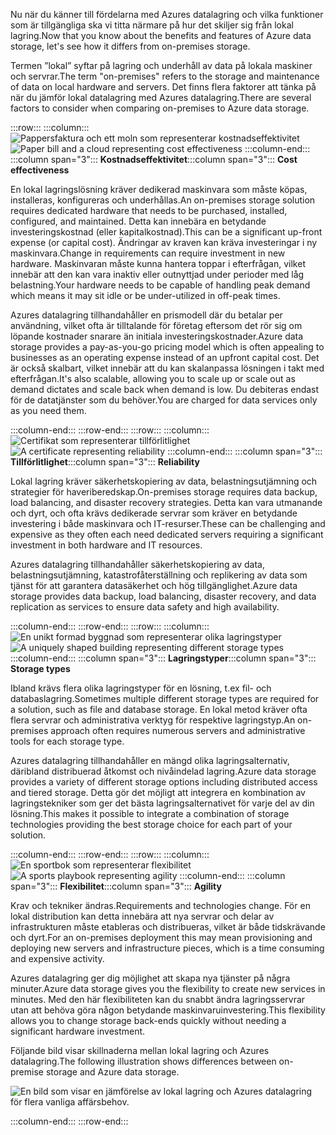 <span data-ttu-id="31a99-101">Nu när du känner till fördelarna med Azures datalagring och vilka funktioner som är tillgängliga ska vi titta närmare på hur det skiljer sig från lokal lagring.</span><span class="sxs-lookup"><span data-stu-id="31a99-101">Now that you know about the benefits and features of Azure data storage, let's see how it differs from on-premises storage.</span></span>

<span data-ttu-id="31a99-102">Termen ”lokal” syftar på lagring och underhåll av data på lokala maskiner och servrar.</span><span class="sxs-lookup"><span data-stu-id="31a99-102">The term "on-premises" refers to the storage and maintenance of data on local hardware and servers.</span></span> <span data-ttu-id="31a99-103">Det finns flera faktorer att tänka på när du jämför lokal datalagring med Azures datalagring.</span><span class="sxs-lookup"><span data-stu-id="31a99-103">There are several factors to consider when comparing on-premises to Azure data storage.</span></span>

:::row:::
  :::column:::
    <span data-ttu-id="31a99-104">![Pappersfaktura och ett moln som representerar kostnadseffektivitet](../media/4-cost-effectiveness.png)</span><span class="sxs-lookup"><span data-stu-id="31a99-104">![Paper bill and a cloud representing cost effectiveness](../media/4-cost-effectiveness.png)</span></span>
  :::column-end:::
    <span data-ttu-id="31a99-105">:::column span="3"::: **Kostnadseffektivitet**</span><span class="sxs-lookup"><span data-stu-id="31a99-105">:::column span="3"::: **Cost effectiveness**</span></span>

<span data-ttu-id="31a99-106">En lokal lagringslösning kräver dedikerad maskinvara som måste köpas, installeras, konfigureras och underhållas.</span><span class="sxs-lookup"><span data-stu-id="31a99-106">An on-premises storage solution requires dedicated hardware that needs to be purchased, installed, configured, and maintained.</span></span> <span data-ttu-id="31a99-107">Detta kan innebära en betydande investeringskostnad (eller kapitalkostnad).</span><span class="sxs-lookup"><span data-stu-id="31a99-107">This can be a significant up-front expense (or capital cost).</span></span> <span data-ttu-id="31a99-108">Ändringar av kraven kan kräva investeringar i ny maskinvara.</span><span class="sxs-lookup"><span data-stu-id="31a99-108">Change in requirements can require investment in new hardware.</span></span> <span data-ttu-id="31a99-109">Maskinvaran måste kunna hantera toppar i efterfrågan, vilket innebär att den kan vara inaktiv eller outnyttjad under perioder med låg belastning.</span><span class="sxs-lookup"><span data-stu-id="31a99-109">Your hardware needs to be capable of handling peak demand which means it may sit idle or be under-utilized in off-peak times.</span></span>

<span data-ttu-id="31a99-110">Azures datalagring tillhandahåller en prismodell där du betalar per användning, vilket ofta är tilltalande för företag eftersom det rör sig om löpande kostnader snarare än initiala investeringskostnader.</span><span class="sxs-lookup"><span data-stu-id="31a99-110">Azure data storage provides a pay-as-you-go pricing model which is often appealing to businesses as an operating expense instead of an upfront capital cost.</span></span> <span data-ttu-id="31a99-111">Det är också skalbart, vilket innebär att du kan skalanpassa lösningen i takt med efterfrågan.</span><span class="sxs-lookup"><span data-stu-id="31a99-111">It's also scalable, allowing you to scale up or scale out as demand dictates and scale back when demand is low.</span></span> <span data-ttu-id="31a99-112">Du debiteras endast för de datatjänster som du behöver.</span><span class="sxs-lookup"><span data-stu-id="31a99-112">You are charged for data services only as you need them.</span></span>

:::column-end:::
:::row-end:::
:::row:::
  :::column:::
    <span data-ttu-id="31a99-113">![Certifikat som representerar tillförlitlighet](../media/4-reliability.png)</span><span class="sxs-lookup"><span data-stu-id="31a99-113">![A certificate representing reliability](../media/4-reliability.png)</span></span>
  :::column-end:::
    <span data-ttu-id="31a99-114">:::column span="3"::: **Tillförlitlighet**</span><span class="sxs-lookup"><span data-stu-id="31a99-114">:::column span="3"::: **Reliability**</span></span>

<span data-ttu-id="31a99-115">Lokal lagring kräver säkerhetskopiering av data, belastningsutjämning och strategier för haveriberedskap.</span><span class="sxs-lookup"><span data-stu-id="31a99-115">On-premises storage requires data backup, load balancing, and disaster recovery strategies.</span></span> <span data-ttu-id="31a99-116">Detta kan vara utmanande och dyrt, och ofta krävs dedikerade servrar som kräver en betydande investering i både maskinvara och IT-resurser.</span><span class="sxs-lookup"><span data-stu-id="31a99-116">These can be challenging and expensive as they often each need dedicated servers requiring a significant investment in both hardware and IT resources.</span></span>

<span data-ttu-id="31a99-117">Azures datalagring tillhandahåller säkerhetskopiering av data, belastningsutjämning, katastrofåterställning och replikering av data som tjänst för att garantera datasäkerhet och hög tillgänglighet.</span><span class="sxs-lookup"><span data-stu-id="31a99-117">Azure data storage provides data backup, load balancing, disaster recovery, and data replication as services to ensure data safety and high availability.</span></span>

:::column-end:::
:::row-end:::
:::row:::
  :::column:::
    <span data-ttu-id="31a99-118">![En unikt formad byggnad som representerar olika lagringstyper](../media/4-storage-types.png)</span><span class="sxs-lookup"><span data-stu-id="31a99-118">![A uniquely shaped building representing different storage types](../media/4-storage-types.png)</span></span>
  :::column-end:::
    <span data-ttu-id="31a99-119">:::column span="3"::: **Lagringstyper**</span><span class="sxs-lookup"><span data-stu-id="31a99-119">:::column span="3"::: **Storage types**</span></span>

<span data-ttu-id="31a99-120">Ibland krävs flera olika lagringstyper för en lösning, t.ex fil- och databaslagring.</span><span class="sxs-lookup"><span data-stu-id="31a99-120">Sometimes multiple different storage types are required for a solution, such as file and database storage.</span></span> <span data-ttu-id="31a99-121">En lokal metod kräver ofta flera servrar och administrativa verktyg för respektive lagringstyp.</span><span class="sxs-lookup"><span data-stu-id="31a99-121">An on-premises approach often requires numerous servers and administrative tools for each storage type.</span></span>

<span data-ttu-id="31a99-122">Azures datalagring tillhandahåller en mängd olika lagringsalternativ, däribland distribuerad åtkomst och nivåindelad lagring.</span><span class="sxs-lookup"><span data-stu-id="31a99-122">Azure data storage provides a variety of different storage options including distributed access and tiered storage.</span></span> <span data-ttu-id="31a99-123">Detta gör det möjligt att integrera en kombination av lagringstekniker som ger det bästa lagringsalternativet för varje del av din lösning.</span><span class="sxs-lookup"><span data-stu-id="31a99-123">This makes it possible to integrate a combination of storage technologies providing the best storage choice for each part of your solution.</span></span>

:::column-end:::
:::row-end:::
:::row:::
  :::column:::
    <span data-ttu-id="31a99-124">![En sportbok som representerar flexibilitet](../media/4-agility.png)</span><span class="sxs-lookup"><span data-stu-id="31a99-124">![A sports playbook representing agility](../media/4-agility.png)</span></span>
  :::column-end:::
    <span data-ttu-id="31a99-125">:::column span="3"::: **Flexibilitet**</span><span class="sxs-lookup"><span data-stu-id="31a99-125">:::column span="3"::: **Agility**</span></span>

<span data-ttu-id="31a99-126">Krav och tekniker ändras.</span><span class="sxs-lookup"><span data-stu-id="31a99-126">Requirements and technologies change.</span></span> <span data-ttu-id="31a99-127">För en lokal distribution kan detta innebära att nya servrar och delar av infrastrukturen måste etableras och distribueras, vilket är både tidskrävande och dyrt.</span><span class="sxs-lookup"><span data-stu-id="31a99-127">For an on-premises deployment this may mean provisioning and deploying new servers and infrastructure pieces, which is a time consuming and expensive activity.</span></span>

<span data-ttu-id="31a99-128">Azures datalagring ger dig möjlighet att skapa nya tjänster på några minuter.</span><span class="sxs-lookup"><span data-stu-id="31a99-128">Azure data storage gives you the flexibility to create new services in minutes.</span></span> <span data-ttu-id="31a99-129">Med den här flexibiliteten kan du snabbt ändra lagringsservrar utan att behöva göra någon betydande maskinvaruinvestering.</span><span class="sxs-lookup"><span data-stu-id="31a99-129">This flexibility allows you to change storage back-ends quickly without needing a significant hardware investment.</span></span>

<span data-ttu-id="31a99-130">Följande bild visar skillnaderna mellan lokal lagring och Azures datalagring.</span><span class="sxs-lookup"><span data-stu-id="31a99-130">The following illustration shows differences between on-premise storage and Azure data storage.</span></span>

![En bild som visar en jämförelse av lokal lagring och Azures datalagring för flera vanliga affärsbehov.](../media/4-Comparison.png)

  :::column-end:::
:::row-end:::